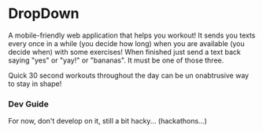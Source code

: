 # DropDown

A mobile-friendly web application that helps you workout! It sends you texts
every once in a while (you decide how long) when you are available (you decide
when) with some exercises! When finished just send a text back saying "yes" or
"yay!" or "bananas". It must be one of those three.

 Quick 30 second workouts throughout the day can be un onabtrusive way to stay
 in shape!

### Dev Guide

For now, don't develop on it, still a bit hacky... (hackathons...)
